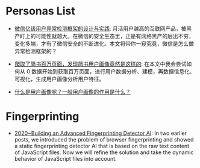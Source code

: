 # Personas List

- [微信亿级用户异常检测框架的设计与实践](http://mp.weixin.qq.com/s/nXYrUgEhaCo4patd1YovOw): 月活用户越高的互联网产品，被黑产盯上的可能性就越大。在微信的安全生态里，正是有网络黑产的层出不穷，变化多端，才有了微信安全的不断进化。本文将带你一窥究竟，微信是怎么做异常检测框架的？

- [爬取了简书百万页面，发现简书用户画像竟然是这样的](http://www.niaogebiji.com/article-15852-1.html): 在本文中我会尝试如何从 0 数据开始到获取百万页面，进行用户数据分析、建模，再数据信息化、可视化，生成用户画像分析用户特征。

- [什么是用户画像呢？一般用户画像的作用是什么？](http://www.zhihu.com/question/19853605)

# Fingerprinting

- [2020~Building an Advanced Fingerprinting Detector AI](https://cujo.com/building-an-advanced-fingerprinting-detector-ai/): In two earlier posts, we introduced the problem of browser fingerprinting and showed a static fingerprinting detector AI that is based on the raw text content of JavaScript files. Now we will refine the solution and take the dynamic behavior of JavaScript files into account.
